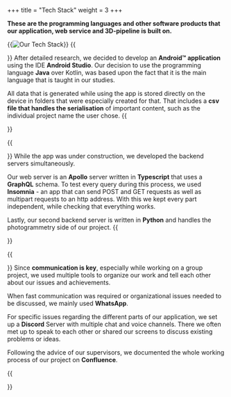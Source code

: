 +++
title = "Tech Stack"
weight = 3
+++

**These are the programming languages and other software products that our application, web service and 3D-pipeline is built on.**

{{<image src="ourtechstack.png" alt="Our Tech Stack" >}}
{{<section title="Client">}}
After detailed research, we decided to develop an **Android™ application** using the IDE **Android Studio**. Our decision to use the programming language **Java** over Kotlin, was based upon the fact that it is the main language that is taught in our studies.

All data that is generated while using the app is stored directly on the device in folders that were especially created for that. That includes a **csv file that handles the serialisation** of important content, such as the individual project name the user chose. 
{{</section>}}

{{<section title="Backend">}}
While the app was under construction, we developed the backend servers simultaneously. 

Our web server is an **Apollo** server written in **Typescript** that uses a **GraphQL** schema. To test every query during this process, we used **Insomnia** - an app that can send POST and GET requests as well as multipart requests to an http address. With this we kept every part independent, while checking that everything works. 

Lastly, our second backend server is written in **Python** and handles the photogrammetry side of our project.
{{</section>}}

{{<section title="Communication">}}
Since **communication is key**, especially while working on a group project, we used multiple tools to organize our work and tell each other about our issues and achievements. 

When fast communication was required or organizational issues needed to be discussed, we mainly used **WhatsApp**. 

For specific issues regarding the different parts of our application, we set up a **Discord** Server with multiple chat and voice channels. There we often met up to speak to each other or shared our screens to discuss existing problems or ideas. 

Following the advice of our supervisors, we documented the whole working process of our project on **Confluence**. 

{{</section>}}
